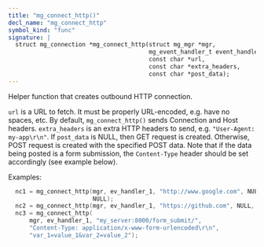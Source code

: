 ```yaml
---
title: "mg_connect_http()"
decl_name: "mg_connect_http"
symbol_kind: "func"
signature: |
  struct mg_connection *mg_connect_http(struct mg_mgr *mgr,
                                        mg_event_handler_t event_handler,
                                        const char *url,
                                        const char *extra_headers,
                                        const char *post_data);
---
```


Helper function that creates outbound HTTP connection.

`url` is a URL to fetch. It must be properly URL-encoded, e.g. have
no spaces, etc. By default, `mg_connect_http()` sends Connection and
Host headers. `extra_headers` is an extra HTTP headers to send, e.g.
`"User-Agent: my-app\r\n"`.
If `post_data` is NULL, then GET request is created. Otherwise, POST request
is created with the specified POST data. Note that if the data being posted
is a form submission, the `Content-Type` header should be set accordingly
(see example below).

Examples:

```c
  nc1 = mg_connect_http(mgr, ev_handler_1, "http://www.google.com", NULL,
                        NULL);
  nc2 = mg_connect_http(mgr, ev_handler_1, "https://github.com", NULL, NULL);
  nc3 = mg_connect_http(
      mgr, ev_handler_1, "my_server:8000/form_submit/",
      "Content-Type: application/x-www-form-urlencoded\r\n",
      "var_1=value_1&var_2=value_2");
``` 

